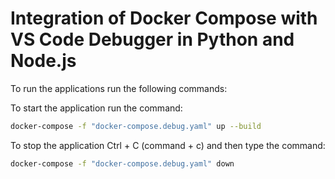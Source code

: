 # Integration of Docker Compose with VS Code Debugger in Python and Node.js

To run the applications run the following commands:

To start the application run the command:
```bash
docker-compose -f "docker-compose.debug.yaml" up --build
```

To stop the application Ctrl + C (command + c) and then type the command:
```bash
docker-compose -f "docker-compose.debug.yaml" down
```
